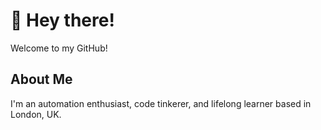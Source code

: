# 👋 Hey there!

Welcome to my GitHub!  

## About Me
I'm an automation enthusiast, code tinkerer, and lifelong learner based in London, UK.

